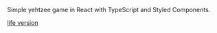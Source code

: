 Simple yehtzee game in React with TypeScript and Styled Components.

[life version](yehtzee.netlify.app)


